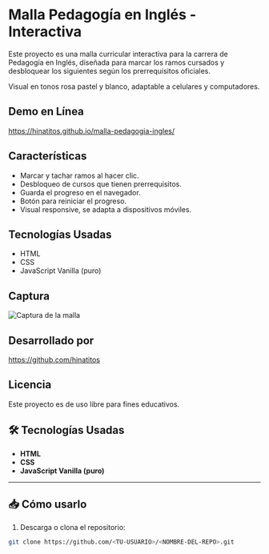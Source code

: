 # Malla Pedagogía en Inglés - Interactiva

Este proyecto es una malla curricular interactiva para la carrera de Pedagogía en Inglés, diseñada para marcar los ramos cursados y desbloquear los siguientes según los prerrequisitos oficiales.

Visual en tonos rosa pastel y blanco, adaptable a celulares y computadores.

## Demo en Línea
https://hinatitos.github.io/malla-pedagogia-ingles/

## Características
- Marcar y tachar ramos al hacer clic.
- Desbloqueo de cursos que tienen prerrequisitos.
- Guarda el progreso en el navegador.
- Botón para reiniciar el progreso.
- Visual responsive, se adapta a dispositivos móviles.

## Tecnologías Usadas
- HTML
- CSS
- JavaScript Vanilla (puro)

## Captura
![Captura de la malla](URL-OPCIONAL-DE-UNA-IMAGEN)

## Desarrollado por
https://github.com/hinatitos

## Licencia
Este proyecto es de uso libre para fines educativos.


## 🛠 Tecnologías Usadas
- **HTML**
- **CSS**
- **JavaScript Vanilla (puro)**

---

## 📥 Cómo usarlo
1. Descarga o clona el repositorio:
```bash
git clone https://github.com/<TU-USUARIO>/<NOMBRE-DEL-REPO>.git
